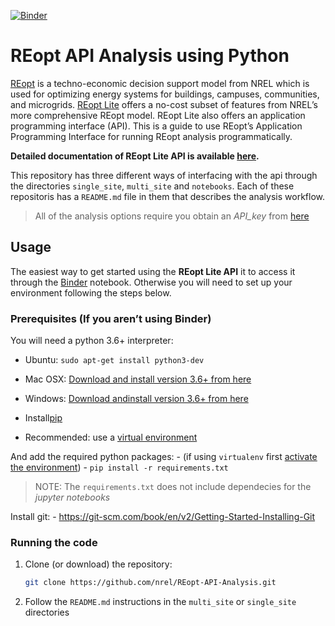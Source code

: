 [![Binder](https://mybinder.org/badge_logo.svg)](https://mybinder.org/v2/gh/NREL/REopt-API-Analysis/class_updates?urlpath=https%3A%2F%2Fgithub.com%2FNREL%2FREopt-API-Analysis%2Fblob%2Fclass_updates%2Fnotebooks%2FREopt_Lite_API_Demo.ipynb)

# REopt API Analysis using Python

[REopt](https://reopt.nrel.gov/) is a techno-economic decision support model
from NREL which is used for optimizing energy systems for buildings, campuses,
communities, and microgrids. [REopt Lite](https://reopt.nrel.gov/tool) offers a
no-cost subset of features from NREL’s more comprehensive REopt model. REopt
Lite also offers an application programming interface (API). This is a guide to
use REopt’s Application Programming Interface for running REopt analysis
programmatically.

**Detailed documentation of REopt Lite API is available
[here](https://developer.nrel.gov/docs/energy-optimization/reopt-v1/).**

This repository has three different ways of interfacing with the api through the
directories `single_site`, `multi_site` and `notebooks`. Each of these
repositoris has a `README.md` file in them that describes the analysis workflow.

> All of the analysis options require you obtain an *API\_key* from
> [here](https://developer.nrel.gov/signup/)

## Usage

The easiest way to get started using the **REopt Lite API** it to access it
through the
[Binder](https://mybinder.org/v2/gh/NREL/REopt-API-Analysis/class_updates?urlpath=https%3A%2F%2Fgithub.com%2FNREL%2FREopt-API-Analysis%2Fblob%2Fclass_updates%2Fnotebooks%2FREopt_Lite_API_Demo.ipynb)
notebook. Otherwise you will need to set up your environment following the steps
below.

### Prerequisites (If you aren’t using Binder)

You will need a python 3.6+ interpreter:

  - Ubuntu: `sudo apt-get install python3-dev`

  - Mac OSX: [Download and install version 3.6+ from
    here](https://www.python.org/downloads/mac-osx/)

  - Windows: [Download andinstall version 3.6+ from
    here](https://www.python.org/downloads/windows/)

  - Install[pip](https://pip.pypa.io/en/stable/installing/)

  - Recommended: use a [virtual
    environment](https://virtualenv.pypa.io/en/stable/installation/)

And add the required python packages: - (if using `virtualenv` first [activate
the environment](https://virtualenv.pypa.io/en/stable/userguide/)) - `pip
install -r requirements.txt`

> NOTE: The `requirements.txt` does not include dependecies for the *jupyter
> notebooks*

Install git: - https://git-scm.com/book/en/v2/Getting-Started-Installing-Git

### Running the code

1.  Clone (or download) the repository:
    
    ``` bash
    git clone https://github.com/nrel/REopt-API-Analysis.git
    ```

2.  Follow the `README.md` instructions in the `multi_site` or `single_site`
    directories

